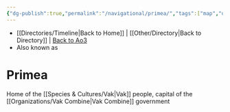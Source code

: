 ```yaml
---
{"dg-publish":true,"permalink":"/navigational/primea/","tags":["map","unfinished","planet"],"dgHomeLink":false}
---
```


- [[Directories/Timeline\|Back to Home]] | [[Other/Directory\|Back to Directory]] | [Back to Ao3](https://archiveofourown.org/works/19334440/chapters/45992584)
- Also known as

# Primea 

Home of the [[Species & Cultures/Vak\|Vak]] people, capital of the [[Organizations/Vak Combine\|Vak Combine]] government

